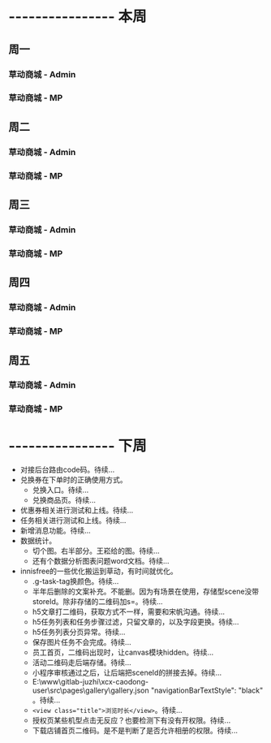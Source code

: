 # ---------------- 本周 

## 周一
### 草动商城 - Admin
### 草动商城 - MP
  
## 周二
### 草动商城 - Admin
### 草动商城 - MP
  
## 周三
### 草动商城 - Admin
### 草动商城 - MP

## 周四
### 草动商城 - Admin
### 草动商城 - MP

## 周五
### 草动商城 - Admin
### 草动商城 - MP

# ---------------- 下周
* 对接后台路由code码。待续...
* 兑换券在下单时的正确使用方式。
  - 兑换入口。待续...
  - 兑换商品页。待续...
* 优惠券相关进行测试和上线。待续...
* 任务相关进行测试和上线。待续...
* 新增消息功能。待续...
* 数据统计。
  - 切个图。右半部分。王崧给的图。待续...
  - 还有个数据分析图表问题word文档。待续...
* innisfree的一些优化搬运到草动，有时间就优化。
  - .g-task-tag换颜色。待续...
  - 半年后删除的文案补充。不能删。因为有场景在使用，存储型scene没带storeId。除非存储的二维码加s=。待续...
  - h5文章打二维码，获取方式不一样，需要和宋帆沟通。待续...
  - h5任务列表和任务步骤过滤，只留文章的，以及字段更换。待续...
  - h5任务列表分页异常。待续...
  - 保存图片任务不会完成。待续...
  - 员工首页，二维码出现时，让canvas模块hidden。待续...
  - 活动二维码走后端存储。待续...
  - 小程序审核通过之后，让后端把sceneId的拼接去掉。待续...
  - E:\www\gitlab-juzhi\xcx-caodong-user\src\pages\gallery\gallery.json  "navigationBarTextStyle": "black" 。待续...
  - `<view class="title">浏览时长</view>`。待续...
  - 授权页某些机型点击无反应？也要检测下有没有开权限。待续...
  - 下载店铺首页二维码。是不是判断了是否允许相册的权限。待续...
